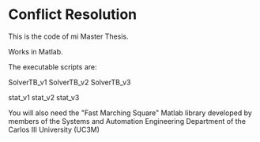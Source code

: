 # Conflict Resolution

This is the code of mi Master Thesis.

Works in Matlab.

The executable scripts are:

SolverTB_v1
SolverTB_v2
SolverTB_v3

stat_v1
stat_v2
stat_v3

You will also need the "Fast Marching Square" Matlab library developed by members of the Systems and Automation Engineering Department of the Carlos III University (UC3M)
